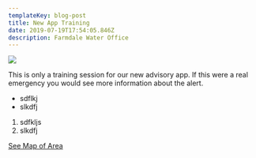 ```yaml
---
templateKey: blog-post
title: New App Training
date: 2019-07-19T17:54:05.846Z
description: Farmdale Water Office
---
```

![](/img/boilwater1.jpeg)

This is only a training session for our new advisory app. If this were a real emergency you would see more information about the alert.

* sdflkj
* slkdfj

1. sdfkljs
2. slkdfj



[See Map of Area](/map?layer=Advisory&feature=1)
